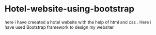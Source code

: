 # Hotel-website-using-bootstrap
here i have creeated a hotel website with the help of html and css . Here i have used Bootstrap framework to design my websiter
